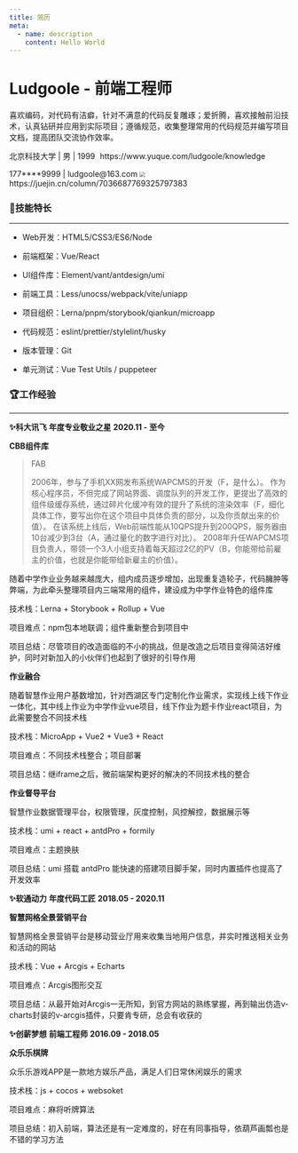 ```yaml
---
title: 简历
meta:
  - name: description
    content: Hello World
---
```


# Ludgoole - 前端工程师

<span text-12px color-gray-4>喜欢编码，对代码有洁癖，针对不满意的代码反复雕琢；爱折腾，喜欢接触前沿技术，认真钻研并应用到实际项目；遵循规范，收集整理常用的代码规范并编写项目文档，提高团队交流协作效率。</span>

<p flex-justify>
	<span>北京科技大学 | 男 | 1999</span>
  <span flex-center><img mr-2 src="https://img1.baidu.com/it/u=2813198352,2014080519&amp;fm=253&amp;fmt=auto&amp;app=138&amp;f=JPEG?w=5&amp;h=5" style="zoom:5%;" /> https://www.yuque.com/ludgoole/knowledge</span>
</p>


<p flex-justify>
	<span>177****9999 | ludgoole@163.com </span>
  <span flex-center><img mr-2 src="https://lf3-cdn-tos.bytescm.com/obj/static/xitu_juejin_web/6c61ae65d1c41ae8221a670fa32d05aa.svg" style="zoom:60%;" /> https://juejin.cn/column/7036687769325797383</span>
</p>




### 🚀技能特长

---

- Web开发：HTML5/CSS3/ES6/Node

- 前端框架：Vue/React

- UI组件库：Element/vant/antdesign/umi

- 前端工具：Less/unocss/webpack/vite/uniapp

- 项目组织：Lerna/pnpm/storybook/qiankun/microapp

- 代码规范：eslint/prettier/stylelint/husky

- 版本管理：Git

- 单元测试：Vue Test Utils / puppeteer



### 🏆工作经验

---

<p flex-justify>
	<b>✨科大讯飞</b>
    <b>年度专业敬业之星</b>
    <b>2020.11 - 至今</b>
</p>


**CBB组件库**

>  FAB
>
>  2006年，参与了手机XX网发布系统WAPCMS的开发（F，是什么）。
>  作为核心程序员，不但完成了网站界面、调度队列的开发工作，更提出了高效的组件级缓存系统，通过碎片化缓冲有效的提升了系统的渲染效率（F，细化具体工作，要写出你在这个项目中具体负责的部分，以及你贡献出来的价值）。
>  在该系统上线后，Web前端性能从10QPS提升到200QPS，服务器由10台减少到3台（A，通过量化的数字进行对比）。
>  2008年升任WAPCMS项目负责人，带领一个3人小组支持着每天超过2亿的PV（B，你能带给前雇主的价值，也就是你能带给新雇主的价值）。

随着中学作业业务越来越庞大，组内成员逐步增加，出现重复造轮子，代码臃肿等弊端，为此牵头整理项目内三端常用的组件，建设成为中学作业特色的组件库

技术栈：Lerna + Storybook + Rollup + Vue

项目难点：npm包本地联调；组件重新整合到项目中

项目总结：尽管项目的改造面临的不小的挑战，但是改造之后项目变得简洁好维护，同时对新加入的小伙伴们也起到了很好的引导作用

**作业融合**

随着智慧作业用户基数增加，针对西湖区专门定制化作业需求，实现线上线下作业一体化，其中线上作业为中学作业vue项目，线下作业为题卡作业react项目，为此需要整合不同技术栈

技术栈：MicroApp + Vue2 + Vue3 + React

项目难点：不同技术栈整合；项目部署

项目总结：继iframe之后，微前端架构更好的解决的不同技术栈的整合

**作业督导平台**

智慧作业数据管理平台，权限管理，灰度控制，风控解控，数据展示等

技术栈：umi + react + antdPro + formily

项目难点：主题换肤

项目总结：umi 搭载 antdPro 能快速的搭建项目脚手架，同时内置插件也提高了开发效率



<p flex-justify>
	<b>✨软通动力</b>
    <b>年度代码工匠</b>
    <b>2018.05 - 2020.11</b>
</p>


**智慧网格全景营销平台**

智慧网格全景营销平台是移动营业厅用来收集当地用户信息，并实时推送相关业务和活动的网站

技术栈：Vue + Arcgis + Echarts

项目难点：Arcgis图形交互

项目总结：从最开始对Arcgis一无所知，到官方网站的熟练掌握，再到输出仿造v-charts封装的v-arcgis插件，只要肯专研，总会有收获的



<p flex-justify>
	<b>✨创薪梦想</b>
    <b>前端工程师</b>
    <b>2016.09 - 2018.05</b>
</p>


**众乐乐棋牌**

众乐乐游戏APP是一款地方娱乐产品，满足人们日常休闲娱乐的需求

技术栈：js + cocos + websoket

项目难点：麻将听牌算法

项目总结：初入前端，算法还是有一定难度的，好在有同事指导，依葫芦画瓢也是不错的学习方法

